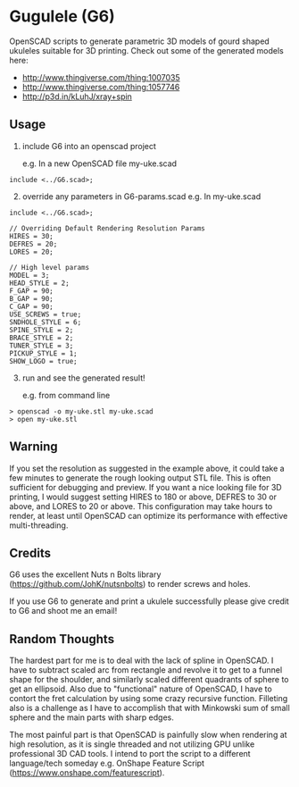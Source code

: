 # Gugulele (G6)
OpenSCAD scripts to generate parametric 3D models of gourd shaped ukuleles suitable for 3D printing.  Check out some of the generated models here:

 * http://www.thingiverse.com/thing:1007035
 * http://www.thingiverse.com/thing:1057746
 * http://p3d.in/kLuhJ/xray+spin

## Usage
1. include G6 into an openscad project

   e.g. In a new OpenSCAD file my-uke.scad
 ```
include <../G6.scad>;
```
2. override any parameters in G6-params.scad
   e.g. In my-uke.scad
 ```
include <../G6.scad>;

// Overriding Default Rendering Resolution Params
HIRES = 30; 
DEFRES = 20; 
LORES = 20;

// High level params
MODEL = 3;
HEAD_STYLE = 2;
F_GAP = 90;
B_GAP = 90; 
C_GAP = 90; 
USE_SCREWS = true;
SNDHOLE_STYLE = 6;
SPINE_STYLE = 2;   
BRACE_STYLE = 2;   
TUNER_STYLE = 3;
PICKUP_STYLE = 1;
SHOW_LOGO = true; 
```
3. run and see the generated result!

   e.g. from command line
 ```
 > openscad -o my-uke.stl my-uke.scad
 > open my-uke.stl
```

## Warning
If you set the resolution as suggested in the example above, it could take a few minutes to generate the rough looking output STL file. This is often sufficient for debugging and preview. If you want a nice looking file for 3D printing, I would suggest setting HIRES to 180 or above, DEFRES to 30 or above, and LORES to 20 or above.  This configuration may take hours to render, at least until OpenSCAD can optimize its performance with effective multi-threading.

## Credits
G6 uses the excellent Nuts n Bolts library (https://github.com/JohK/nutsnbolts) to render screws and holes.

If you use G6 to generate and print a ukulele successfully please give credit to G6 and shoot me an email!


## Random Thoughts
The hardest part for me is to deal with the lack of spline in OpenSCAD.  I have to subtract scaled arc from rectangle and revolve it to get to a funnel shape for the shoulder, and similarly scaled different quadrants of sphere to get an ellipsoid.  Also due to "functional" nature of OpenSCAD, I have to contort the fret calculation by using some crazy recursive function.  Filleting also is a challenge as I have to accomplish that with Minkowski sum of small sphere
and the main parts with sharp edges.

The most painful part is that OpenSCAD is painfully slow when rendering at high resolution, as it is single threaded and not utilizing GPU unlike professional 3D CAD tools.  I intend to port the script to a different language/tech someday e.g. OnShape Feature Script (https://www.onshape.com/featurescript).
